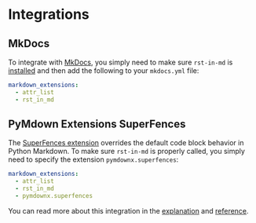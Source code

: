 # Integrations

## MkDocs

To integrate with [MkDocs](https://www.mkdocs.org/), you simply need to make sure `rst-in-md` is [installed](./installation.md) and then add the following to your `mkdocs.yml` file:

```yaml
markdown_extensions:
  - attr_list
  - rst_in_md
```

## PyMdown Extensions SuperFences

The [SuperFences extension](https://facelessuser.github.io/pymdown-extensions/extensions/superfences/) overrides the default code block behavior in Python Markdown. To make sure `rst-in-md` is properly called, you simply need to specify the extension `pymdownx.superfences`:

```yaml hl_lines="4"
markdown_extensions:
  - attr_list
  - rst_in_md
  - pymdownx.superfences
```

You can read more about this integration in the [explanation](../explanations/implementation.md#integration-with-pymdown-extensions-superfences) and [reference](../reference/superfence.md#superfence).

